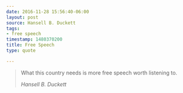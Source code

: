 ```yaml
---
date: 2016-11-28 15:56:40-06:00
layout: post
source: Hansell B. Duckett
tags:
- free speech
timestamp: 1480370200
title: Free Speech
type: quote

---
```

> What this country needs is more free speech worth listening to.
> 
> <cite>Hansell B. Duckett</cite>